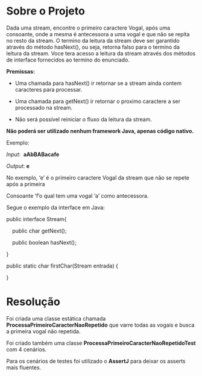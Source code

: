# Sobre o Projeto 

Dada uma stream, encontre o primeiro caractere Vogal, após uma consoante,
onde a mesma é antecessora a uma vogal e que não se repita no resto da stream. O
termino da leitura da stream deve ser garantido através do método hasNext(), ou
seja, retorna falso para o termino da leitura da stream. Voce tera acesso a leitura da
stream através dos métodos de interface fornecidos ao termino do enunciado. 

**Premissas:**

- Uma chamada para hasNext() ir retornar se a stream ainda contem caracteres para processar.

- Uma chamada para getNext() ir retornar o proximo caractere a ser processado na stream.

- Não será possível reiniciar o fluxo da leitura da stream.

**Não poderá ser utilizado nenhum framework Java, apenas código nativo.**

Exemplo:

_Input_:  **aAbBABacafe**

_Output_: **e**

No exemplo, ‘e’ é o primeiro caractere Vogal da stream que não se repete após a primeira

Consoante ‘f’o qual tem uma vogal ‘a’ como antecessora.

Segue o exemplo da interface em Java:

public interface Stream{

    public char getNext();

    public boolean hasNext();

}

public static char firstChar(Stream entrada) {

}

# Resolução

Foi criada uma classe estática chamada **ProcessaPrimeiroCaracterNaoRepetido** que varre todas as vogais 
e busca a primeira vogal não repetida.

Foi criado também uma classe **ProcessaPrimeiroCaracterNaoRepetidoTest** com 4 cenários.

Para os cenários de testes foi utilizado o **AssertJ** para deixar os asserts mais fluentes.